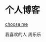 # 个人博客
<style>
  tr{
    background-color : yellow;
  }
  </style>
<a href="http:\\fancywt.github.io/"> choose me </a>
<tr>
  <td>我喜欢的人</td>
  <td>周乐乐</td>
  </tr>
